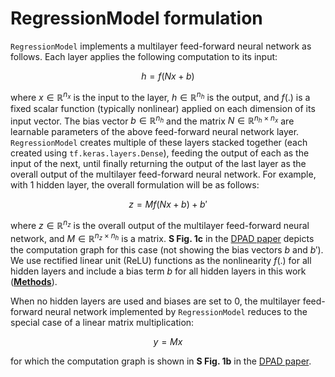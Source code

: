 # RegressionModel formulation
`RegressionModel` implements a multilayer feed-forward neural network as follows. Each layer applies the following computation to its input:

$$
h = f(Nx+b)
$$

where $x\in\mathbb{R}^{n_x}$ is the input to the layer, $h\in\mathbb{R}^{n_h}$ is the output, and $f(.)$ is a fixed scalar function (typically nonlinear) applied on each dimension of its input vector. The bias vector $b\in\mathbb{R}^{n_h}$ and the matrix $N\in\mathbb{R}^{n_h\times n_x}$ are learnable parameters of the above feed-forward  neural network layer. `RegressionModel` creates multiple of these layers stacked together (each created using `tf.keras.layers.Dense`), feeding the output of each as the input of the next, until finally returning the output of the last layer as the overall output of the multilayer feed-forward neural network. For example, with 1 hidden layer, the overall formulation will be as follows:

$$
z = M f(Nx + b) + b'
$$

where $z\in\mathbb{R}^{n_z}$ is the overall output of the multilayer feed-forward neural network, and $M\in\mathbb{R}^{n_z\times n_h}$ is a matrix. **S Fig. 1c** in the [DPAD paper](https://doi.org/10.1038/s41593-024-01731-2) depicts the computation graph for this case (not showing the bias vectors $b$ and $b'$). We use rectified linear unit (ReLU) functions as the nonlinearity $f(.)$ for all hidden layers and include a bias term $b$ for all hidden layers in this work ([**Methods**](https://doi.org/10.1038/s41593-024-01731-2)). 

When no hidden layers are used and biases are set to 0, the multilayer feed-forward neural network implemented by `RegressionModel` reduces to the special case of a linear matrix multiplication: 

$$
y = Mx
$$

for which the computation graph is shown in **S Fig. 1b** in the [DPAD paper](https://doi.org/10.1038/s41593-024-01731-2).
